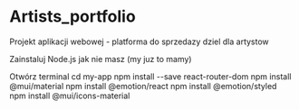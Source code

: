# Artists_portfolio
Projekt aplikacji webowej - platforma do sprzedazy dziel dla artystow

Zainstaluj Node.js jak nie masz (my juz to mamy)

Otwórz terminal
cd my-app
npm install --save react-router-dom
npm install @mui/material
npm install @emotion/react
npm install @emotion/styled 
npm install @mui/icons-material

